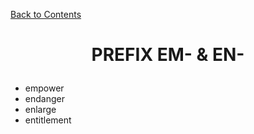 ﻿[Back to Contents](../contents.md)

# <p style="text-align: center;">PREFIX EM- & EN-</p>

- empower
- endanger
- enlarge
- entitlement
